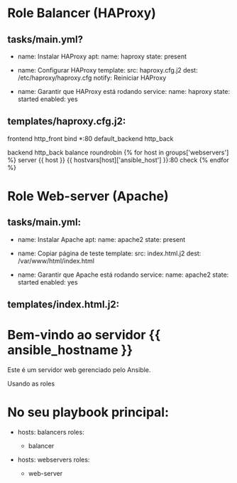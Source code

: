 # Role Balancer (HAProxy)
## tasks/main.yml?

- name: Instalar HAProxy
  apt:
    name: haproxy
    state: present

- name: Configurar HAProxy
  template:
    src: haproxy.cfg.j2
    dest: /etc/haproxy/haproxy.cfg
  notify: Reiniciar HAProxy

- name: Garantir que HAProxy está rodando
  service:
    name: haproxy
    state: started
    enabled: yes

## templates/haproxy.cfg.j2:

frontend http_front
  bind *:80
  default_backend http_back

backend http_back
  balance roundrobin
  {% for host in groups['webservers'] %}
  server {{ host }} {{ hostvars[host]['ansible_host'] }}:80 check
  {% endfor %}



# Role Web-server (Apache)
## tasks/main.yml:

- name: Instalar Apache
  apt:
    name: apache2
    state: present

- name: Copiar página de teste
  template:
    src: index.html.j2
    dest: /var/www/html/index.html

- name: Garantir que Apache está rodando
  service:
    name: apache2
    state: started
    enabled: yes


## templates/index.html.j2:

<h1>Bem-vindo ao servidor {{ ansible_hostname }}</h1>
<p>Este é um servidor web gerenciado pelo Ansible.</p>



Usando as roles

# No seu playbook principal:

- hosts: balancers
  roles:
    - balancer

- hosts: webservers
  roles:
    - web-server



